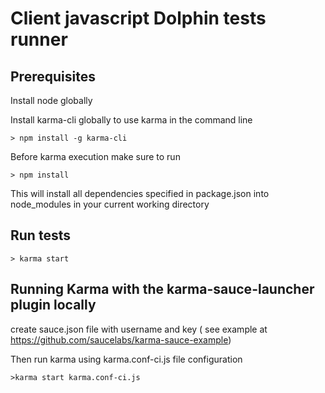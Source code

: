 Client javascript Dolphin tests runner 
======================================

Prerequisites
-------------
Install node globally

Install karma-cli globally to use karma in the command line

`> npm install -g karma-cli`

Before karma execution make sure to run

`> npm install`

This will install all dependencies specified in package.json into node_modules in your current working directory 

Run tests
----------
 
`> karma start`

Running Karma with the karma-sauce-launcher plugin locally
----------------------------------------------------------
create sauce.json file with username and key ( see example at https://github.com/saucelabs/karma-sauce-example)

Then run karma using karma.conf-ci.js file configuration

`>karma start karma.conf-ci.js`